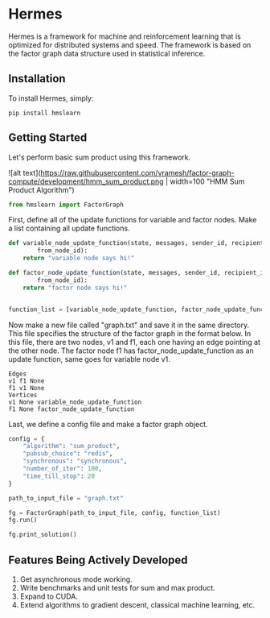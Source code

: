 # Hermes

Hermes is a framework for machine and reinforcement learning that is optimized for distributed systems and speed. The framework is based on the factor graph data structure used in statistical inference.

## Installation

To install Hermes, simply:
```
pip install hmslearn
```

## Getting Started

Let's perform basic sum product using this framework. 

![alt text](https://raw.githubusercontent.com/vramesh/factor-graph-compute/development/hmm_sum_product.png | width=100 "HMM Sum Product Algorithm")



```python
from hmslearn import FactorGraph
```

First, define all of the update functions for variable and factor nodes. Make a list containing all update functions.

```python
def variable_node_update_function(state, messages, sender_id, recipient_id,
        from_node_id):
    return "variable node says hi!"

def factor_node_update_function(state, messages, sender_id, recipient_id,
        from_node_id):
    return "factor node says hi!"


function_list = [variable_node_update_function, factor_node_update_function]
```

Now make a new file called "graph.txt" and save it in the same directory. This file specifies the structure of the factor graph in the format below. In this file, there are two nodes, v1 and f1, each one having an edge pointing at the other node. The factor node f1 has factor_node_update_function as an update function, same goes for variable node v1. 

```
Edges
v1 f1 None
f1 v1 None
Vertices
v1 None variable_node_update_function
f1 None factor_node_update_function
```
Last, we define a config file and make a factor graph object. 

```python
config = {
    "algorithm": "sum_product",
    "pubsub_choice": "redis",
    "synchronous": "synchronous",
    "number_of_iter": 100,
    "time_till_stop": 20
}

path_to_input_file = "graph.txt"

fg = FactorGraph(path_to_input_file, config, function_list)
fg.run()

fg.print_solution()
```




## Features Being Actively Developed
1. Get asynchronous mode working.
2. Write benchmarks and unit tests for sum and max product.
3. Expand to CUDA.
4. Extend algorithms to gradient descent, classical machine learning, etc.
